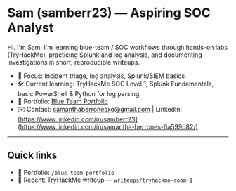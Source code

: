 # Sam (samberr23) — Aspiring SOC Analyst

Hi. I'm Sam. I'm learning blue-team / SOC workflows through hands-on labs (TryHackMe), practicing Splunk and log analysis, and documenting investigations in short, reproducible writeups.

- 🔎 Focus: Incident triage, log analysis, Splunk/SIEM basics  
- 🛠️ Current learning: TryHackMe SOC Level 1, Splunk Fundamentals, basic PowerShell & Python for log parsing  
- 📂 Portfolio: [Blue Team Portfolio](https://github.com/samberr23/blue-team-portfolio)  
- ✉️ Contact: samanthaberronesxo@gmail.com | LinkedIn: [https://www.linkedin.com/in/samberr23](https://www.linkedin.com/in/samantha-berrones-6a599b82/)

---

## Quick links
- 🔹 Portfolio: `/blue-team-portfolio`  
- 🔹 Recent: TryHackMe writeup — `writeups/tryhackme-room-1`

